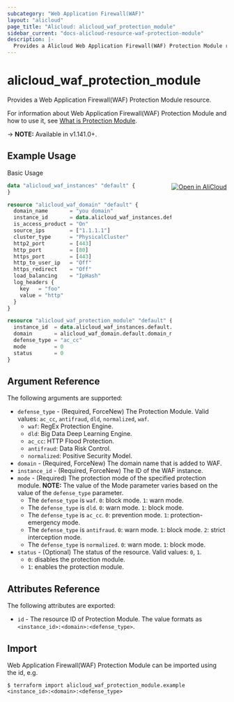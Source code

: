 ```yaml
---
subcategory: "Web Application Firewall(WAF)"
layout: "alicloud"
page_title: "Alicloud: alicloud_waf_protection_module"
sidebar_current: "docs-alicloud-resource-waf-protection-module"
description: |-
  Provides a Alicloud Web Application Firewall(WAF) Protection Module resource.
---
```


# alicloud\_waf\_protection\_module

Provides a Web Application Firewall(WAF) Protection Module resource.

For information about Web Application Firewall(WAF) Protection Module and how to use it, see [What is Protection Module](https://www.alibabacloud.com/help/en/doc-detail/160775.htm).

-> **NOTE:** Available in v1.141.0+.

## Example Usage
<div class="oics-button" style="float: right;margin: 0 0 -40px 0;">
  <a href="https://api.aliyun.com/api-tools/terraform?resource=alicloud_waf_protection_module&exampleId=e901e729-44fb-c563-461e-a921968ebf283afc8082&activeTab=example&spm=docs.r.waf_protection_module.0.e901e72944" target="_blank">
    <img alt="Open in AliCloud" src="https://img.alicdn.com/imgextra/i1/O1CN01hjjqXv1uYUlY56FyX_!!6000000006049-55-tps-254-36.svg" style="max-height: 44px; margin: 32px auto; max-width: 100%;">
  </a>
</div>

Basic Usage

```terraform
data "alicloud_waf_instances" "default" {
}

resource "alicloud_waf_domain" "default" {
  domain_name       = "you domain"
  instance_id       = data.alicloud_waf_instances.default.ids.0
  is_access_product = "On"
  source_ips        = ["1.1.1.1"]
  cluster_type      = "PhysicalCluster"
  http2_port        = [443]
  http_port         = [80]
  https_port        = [443]
  http_to_user_ip   = "Off"
  https_redirect    = "Off"
  load_balancing    = "IpHash"
  log_headers {
    key   = "foo"
    value = "http"
  }
}

resource "alicloud_waf_protection_module" "default" {
  instance_id  = data.alicloud_waf_instances.default.ids.0
  domain       = alicloud_waf_domain.default.domain_name
  defense_type = "ac_cc"
  mode         = 0
  status       = 0
}
```

## Argument Reference

The following arguments are supported:

* `defense_type` - (Required, ForceNew) The Protection Module. Valid values: `ac_cc`, `antifraud`, `dld`, `normalized`, `waf`.
  * `waf`: RegEx Protection Engine.
  * `dld`: Big Data Deep Learning Engine.
  * `ac_cc`: HTTP Flood Protection.
  * `antifraud`: Data Risk Control.
  * `normalized`: Positive Security Model.
* `domain` - (Required, ForceNew) The domain name that is added to WAF.
* `instance_id` - (Required, ForceNew) The ID of the WAF instance.
* `mode` - (Required) The protection mode of the specified protection module. **NOTE:** The value of the Mode parameter varies based on the value of the `defense_type` parameter.
  * The `defense_type` is `waf`. `0`: block mode. `1`: warn mode.
  * The `defense_type` is `dld`. `0`: warn mode. `1`: block mode.
  * The `defense_type` is `ac_cc`. `0`: prevention mode. `1`: protection-emergency mode.
  * The `defense_type` is `antifraud`. `0`: warn mode. `1`: block mode. `2`: strict interception mode.
  * The `defense_type` is `normalized`. `0`: warn mode. `1`: block mode.
* `status` - (Optional) The status of the resource. Valid values: `0`, `1`.
  * `0`: disables the protection module.
  * `1`: enables the protection module.

## Attributes Reference

The following attributes are exported:

* `id` - The resource ID of Protection Module. The value formats as `<instance_id>:<domain>:<defense_type>`.

## Import

Web Application Firewall(WAF) Protection Module can be imported using the id, e.g.

```shell
$ terraform import alicloud_waf_protection_module.example <instance_id>:<domain>:<defense_type>
```
